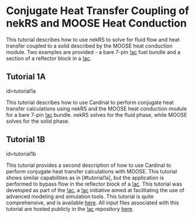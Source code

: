 # Conjugate Heat Transfer Coupling of nekRS and MOOSE Heat Conduction

This tutorial describes how to use nekRS to solve for fluid flow and heat transfer
coupled to a solid described by the MOOSE heat conduction module. Two examples are
provided - a bare 7-pin [!ac](SFR) fuel bundle and a section of a reflector
block in a [!ac](PB-FHR).

## Tutorial 1A
  id=tutorial1a

This tutorial describes how to use Cardinal to perform conjugate heat transfer
calculations using nekRS and the MOOSE heat conduction module for a bare
7-pin [!ac](SFR) bundle. nekRS solves for the fluid phase, while MOOSE solves for
the solid phase.

## Tutorial 1B
  id=tutorial1b

This tutorial provides a second description of how to use Cardinal to perform
conjugate heat transfer calculations with MOOSE. This tutorial shows similar capabilities
as in [#tutorial1a], but the application is performed to bypass flow in the reflector
block of a [!ac](PB-FHR). This tutorial was developed as part of the
[!ac](VTB), a [!ac](NRIC) initiative aimed at facilitating the use of advanced modeling
and simulation tools. This tutorial is quite comprehensive, and is available
[here](https://mooseframework.inl.gov/virtual_test_bed/pbfhr/reflector.html).
All input files associated with this tutorial are hosted publicly in the
[!ac](VTB) repository [here](https://github.com/idaholab/virtual_test_bed).

